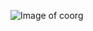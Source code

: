 ![Image of coorg](https://k6u8v6y8.stackpathcdn.com/blog/wp-content/uploads/2017/09/Best-Places-to-visit-in-coorg.jpg)
